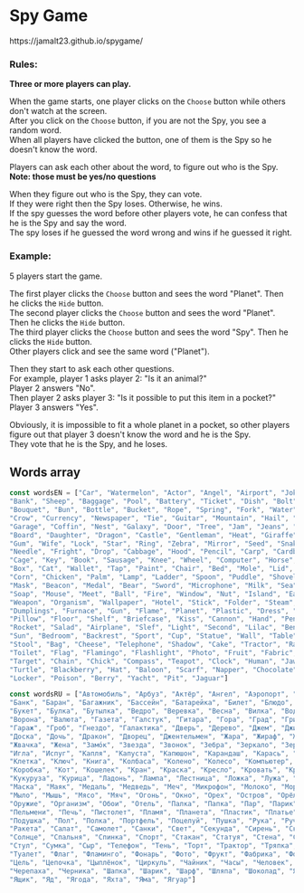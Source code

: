 <h1>Spy Game</h1>
https://jamalt23.github.io/spygame/

<h3>Rules:</h3>

**Three or more players can play.**

When the game starts, one player clicks on the `Choose` button while others don't watch at the screen.
<br>After you click on the `Choose` button, if you are not the Spy, you see a random word.
<br>When all players have clicked the button, one of them is the Spy so he doesn't know the word.

Players can ask each other about the word, to figure out who is the Spy.
<br>**Note: those must be yes/no questions**

When they figure out who is the Spy, they can vote.
<br>If they were right then the Spy loses. Otherwise, he wins.
<br>If the spy guesses the word before other players vote, he can confess that he is the Spy and say the word.
<br>The spy loses if he guessed the word wrong and wins if he guessed it right.

<h3>Example:</h3>

5 players start the game.

The first player clicks the `Choose` button and sees the word "Planet". Then he clicks the `Hide` button.
<br>The second player clicks the `Choose` button and sees the word "Planet". Then he clicks the `Hide` button.
<br>The third player clicks the `Choose` button and sees the word "Spy". Then he clicks the `Hide` button.
<br>Other players click and see the same word ("Planet").

Then they start to ask each other questions.
<br>For example, player 1 asks player 2: "Is it an animal?"
<br>Player 2 answers "No". 
<br>Then player 2 asks player 3: "Is it possible to put this item in a pocket?"
<br>Player 3 answers "Yes".

Obviously, it is impossible to fit a whole planet in a pocket, so other players figure out that player 3 doesn't know the word and he is the Spy.
<br>They vote that he is the Spy, and he loses.

Words array
----------
```JavaScript
const wordsEN = ["Car", "Watermelon", "Actor", "Angel", "Airport", "Joke", "Certificate", "Bacterium", "Butterfly", "Banana", 
"Bank", "Sheep", "Baggage", "Pool", "Battery", "Ticket", "Dish", "Bolt", "Bomb", "Bath", 
"Bouquet", "Bun", "Bottle", "Bucket", "Rope", "Spring", "Fork", "Water", "Air", "Hair", 
"Crow", "Currency", "Newspaper", "Tie", "Guitar", "Mountain", "Hail", "Mushroom", "Sponge", "Goose", 
"Garage", "Coffin", "Nest", "Galaxy", "Door", "Tree", "Jam", "Jeans", "Sofa", "House", 
"Board", "Daughter", "Dragon", "Castle", "Gentleman", "Heat", "Giraffe", "Toad", "Iron", "Magazine", 
"Gum", "Wife", "Lock", "Star", "Ring", "Zebra", "Mirror", "Seed", "Snake", "Tooth", 
"Needle", "Fright", "Drop", "Cabbage", "Hood", "Pencil", "Carp", "Cardboard", "Potato", 
"Cage", "Key", "Book", "Sausage", "Knee", "Wheel", "Computer", "Horse", "Cognac", "Ship", 
"Box", "Cat", "Wallet", "Tap", "Paint", "Chair", "Bed", "Mole", "Lid", "Doll", 
"Corn", "Chicken", "Palm", "Lamp", "Ladder", "Spoon", "Puddle", "Shovel", "Moon", "Pilot", 
"Mask", "Beacon", "Medal", "Bear", "Sword", "Microphone", "Milk", "Sea", "Motorbike", "Music", 
"Soap", "Mouse", "Meet", "Ball", "Fire", "Window", "Nut", "Island", "Eagle", "Dinner", 
"Weapon", "Organism", "Wallpaper", "Hotel", "Stick", "Folder", "Steam", "Wig", "Park", "Paste", 
"Dumplings", "Furnace", "Gun", "Flame", "Planet", "Plastic", "Dress", "Plate", "Weather", "Present", 
"Pillow", "Floor", "Shelf", "Briefcase", "Kiss", "Cannon", "Hand", "Pen", "Fish", "Slave", 
"Rocket", "Salad", "Airplane", "Slef", "Light", "Second", "Lilac", "Bench", "Elephant", "Dog", 
"Sun", "Bedroom", "Backrest", "Sport", "Cup", "Statue", "Wall", "Table", "Dragonfly", "Arrow", 
"Stool", "Bag", "Cheese", "Telephone", "Shadow", "Cake", "Tractor", "Rag", "Theory", "Pipe", 
"Toilet", "Flag", "Flamingo", "Flashlight", "Photo", "Fruit", "Fabric", "Phobia", "File", "Flower", 
"Target", "Chain", "Chick", "Compass", "Teapot", "Clock", "Human", "Jaw", "Suitcase", "Skull", 
"Turtle", "Blackberry", "Hat", "Baloon", "Scarf", "Napper", "Chocolate", "Apple", "Tongue", "Egg", 
"Locker", "Poison", "Berry", "Yacht", "Pit", "Jaguar"]
```
```JavaScript
const wordsRU = ["Автомобиль", "Арбуз", "Актёр", "Ангел", "Аэропорт", "Анекдот", "Аттестат", "Бактерия", "Бабочка", "Банан", 
"Банк", "Баран", "Багажник", "Бассейн", "Батарейка", "Билет", "Блюдо", "Болт", "Бомба", "Баня", 
"Букет", "Булка", "Бутылка", "Ведро", "Веревка", "Весна", "Вилка", "Вода", "Воздух", "Волос", 
"Ворона", "Валюта", "Газета", "Галстук", "Гитара", "Гора", "Град", "Гриб", "Губка", "Гусь", 
"Гараж", "Гроб", "Гнездо", "Галактика", "Дверь", "Дерево", "Джем", "Джинсы", "Диван", "Дом", 
"Доска", "Дочь", "Дракон", "Дворец", "Джентельмен", "Жара", "Жираф", "Жаба", "Железо", "Журнал", 
"Жвачка", "Жена", "Замóк", "Звезда", "Звонок", "Зебра", "Зеркало", "Зерно", "Змея", "Зуб", 
"Игла", "Испуг", "Капля", "Капуста", "Капюшон", "Карандаш", "Карась", "Картон", "Картошка", 
"Клетка", "Ключ", "Книга", "Колбаса", "Колено", "Колесо", "Компьютер", "Конь", "Коньяк", "Корабль", 
"Коробка", "Кот", "Кошелек", "Кран", "Краска", "Кресло", "Кровать", "Крот", "Крышка", "Кукла", 
"Кукуруза", "Курица", "Ладонь", "Лампа", "Лестница", "Ложка", "Лужа", "Лопата", "Луна", "Лётчик", 
"Маска", "Маяк", "Медаль", "Медведь", "Меч", "Микрофон", "Молоко", "Море", "Мотоцикл", "Музыка", 
"Мыло", "Мышь", "Мясо", "Мяч", "Огонь", "Окно", "Орех", "Остров", "Орёл", "Обед", 
"Оружие", "Организм", "Обои", "Отель", "Палка", "Папка", "Пар", "Парик", "Парк", "Паста", 
"Пельмени", "Печь", "Пистолет", "Пламя", "Планета", "Пластик", "Платье", "Плита", "Погода", "Подарок", 
"Подушка", "Пол", "Полка", "Портфель", "Поцелуй", "Пушка", "Рука", "Ручка", "Рыба", "Раб", 
"Ракета", "Салат", "Самолет", "Санки", "Свет", "Секунда", "Сирень", "Скамейка", "Слон", "Собака", 
"Солнце", "Спальня", "Спинка", "Спорт", "Стакан", "Статуя", "Стена", "Стол", "Стрекоза", "Стрела", 
"Стул", "Сумка", "Сыр", "Телефон", "Тень", "Торт", "Трактор", "Тряпка", "Теория", "Труба", 
"Туалет", "Флаг", "Фламинго", "Фонарь", "Фото", "Фрукт", "Фабрика", "Фобия", "Файл", "Цветок", 
"Цель", "Цепочка", "Цыплёнок", "Циркуль", "Чайник", "Часы", "Человек", "Челюсть", "Чемодан", "Череп", 
"Черепаха", "Черника", "Шапка", "Шарик", "Шарф", "Шляпа", "Шоколад", "Яблоко", "Язык", "Яйцо", 
"Ящик", "Яд", "Ягода", "Яхта", "Яма", "Ягуар"]
```
